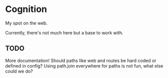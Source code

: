 Cognition
=========
My spot on the web.

Currently, there's not much here but a base to work with.

TODO
----
More documentation!
Should paths like web and routes be hard coded or defined in config?
Using path.join everywhere for paths is not fun, what else could we do?
